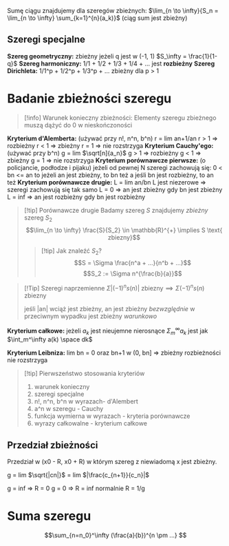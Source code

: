 Sumę ciągu znajdujemy dla szeregów zbieżnych:
$\lim_{n \to \infty}{S_n = \lim_{n \to \infty} \sum_{k=1}^{n}(a_k)}$ (ciąg sum jest zbieżny)
## Szeregi specjalne
**Szereg geometryczny:** zbieżny jeżeli q jest w (-1, 1)
	$S_\infty = \frac{1}{1-q}$
**Szereg harmoniczny:** 
	1/1 + 1/2 + 1/3 + 1/4 + ...
	jest **rozbieżny**
**Szereg Dirichleta:**
	1/1^p + 1/2^p + 1/3^p + ...
	zbieżny dla p > 1
# Badanie zbieżności szeregu
>[!info] Warunek konieczny zbieżności:
>Elementy szeregu zbieżnego muszą dążyć do 0 w nieskończoności

**Kryterium d'Alemberta:** (używać przy n!, n^n, b^n)
	r = lim an+1/an
	r > 1 => rozbieżny
	r < 1 => zbieżny
	r = 1 => nie rozstrzyga
**Kryterium Cauchy'ego:** (używać przy b^n)
	g = lim $\sqrt[n]{a_n}$
	g > 1 => rozbieżny
	g < 1 => zbieżny
	g = 1 => nie rozstrzyga
**Kryterium porównawcze pierwsze:** (o policjancie, podłodze i pijaku)
	jeżeli od pewnej N szeregi zachowują się:
	0 < bn <= an
	to jeżeli an jest zbieżny, to bn też
	a jeśli bn jest rozbieżny, to an też
**Kryterium porównawcze drugie:**
	L = lim an/bn
	L jest niezerowe => szeregi zachowują się tak samo
	L = 0 => an jest zbieżny gdy bn jest zbieżny
	L = inf => an jest rozbieżny gdy bn jest rozbieżny
>[!tip] Porównawcze drugie
>Badamy szereg $S$
>znajdujemy *zbieżny* szereg $S_2$
>$$\lim_{n \to \infty} \frac{S}{S_2} \in \mathbb{R}^{+} \implies S \text{ zbiezny}$$
>>[!tip] Jak znaleźć $S_2$?
>>$$S = \Sigma \frac{n^a + ...}{n^b + ...}$$
>>$$S_2 := \Sigma n^{\frac{b}{a}}$$

>[!Tip] Szeregi naprzemienne
>$\Sigma |(-1)^n s(n)| \text{ zbiezny} \implies \Sigma (-1)^n s(n) \text{ zbiezny}$
>
>jeśli |an| wciąż jest zbieżny, an jest zbieżny *bezwzględnie*
w przeciwnym wypadku jest zbieżny *warunkowo*


**Kryterium całkowe:**
	jeżeli $a_k$ jest nieujemne nierosnące
	$\Sigma_m^\infty a_k$ jest jak $\int_m^\infty a(k) \space dk$

**Kryterium Leibniza:**
	lim bn = 0   oraz   bn+1 w (0, bn]   =>   zbieżny
	rozbieżności nie rozstrzyga



>[!tip] Pierwszeństwo stosowania kryteriów
>1. warunek konieczny
>2. szeregi specjalne
>3. n!, n^n, b^n w wyrazach- d'Alembert
>4. a^n w szeregu - Cauchy
>5. funkcja wymierna w wyrazach - kryteria porównawcze
>6. wyrazy całkowalne - kryterium całkowe
## Przedział zbieżności
Przedział w (x0 - R, x0 + R) w którym szereg z niewiadomą x jest zbieżny.

g = lim $\sqrt{|cn|}$ = lim $|\frac{c_{n+1}}{c_n}|$

g = inf => R = 0
g = 0 => R = inf
normalnie R = 1/g

# Suma szeregu
$$\sum_{n=n_0}^\infty (\frac{a}{b})^{n \pm ...} $$